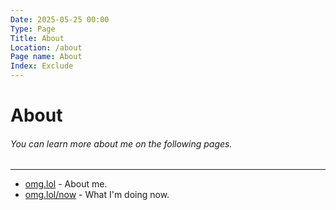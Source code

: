 ```yaml
---
Date: 2025-05-25 00:00
Type: Page
Title: About
Location: /about
Page name: About
Index: Exclude
---
```


# About

###### You can learn more about me on the following pages.

---

- [omg.lol](https://luxury-format.omg.lol) - About me.
- [omg.lol/now](https://luxury-format.omg.lol/now) - What I'm doing now.
